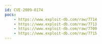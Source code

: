 ```yaml
---
id: CVE-2009-0174
pocs:
    - https://www.exploit-db.com/raw/7714
    - https://www.exploit-db.com/raw/7713
    - https://www.exploit-db.com/raw/7709
    - https://www.exploit-db.com/raw/7715
---
```

